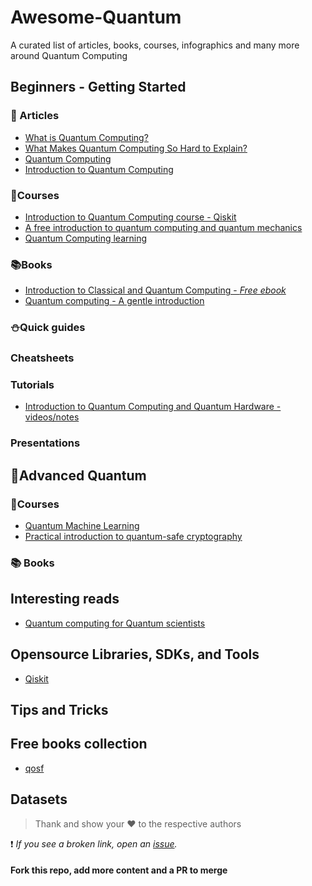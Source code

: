 # Awesome-Quantum

A curated list of articles, books, courses, infographics and many more around Quantum Computing


## Beginners - Getting Started

### :pencil: Articles
- [What is Quantum Computing?](https://www.ibm.com/quantum-computing/what-is-quantum-computing/)
- [What Makes Quantum Computing So Hard to Explain?](https://www.quantamagazine.org/why-is-quantum-computing-so-hard-to-explain-20210608/)
- [Quantum Computing](https://www.explainthatstuff.com/quantum-computing.html)
- [Introduction to Quantum Computing](https://www.quantum-inspire.com/kbase/introduction-to-quantum-computing)

### :page_facing_up:Courses
- [Introduction to Quantum Computing course - Qiskit](https://learn.qiskit.org/course/introduction/why-quantum-computing)
- [A free introduction to quantum computing and quantum mechanics](https://quantum.country)
- [Quantum Computing learning](https://learning.quantum.ibm.com/catalog/courses)

### :books:Books
- [Introduction to Classical and Quantum Computing - _Free ebook_](http://www.thomaswong.net)
- [Quantum computing - A gentle introduction](http://mmrc.amss.cas.cn/tlb/201702/W020170224608149125645.pdf)

### :snowman:Quick guides

### Cheatsheets

### Tutorials
- [Introduction to Quantum Computing and Quantum Hardware - videos/notes](https://qiskit.org/learn/intro-qc-qh/)

### Presentations 

## :robot:Advanced Quantum
### :page_facing_up:Courses
- [Quantum Machine Learning](https://pennylane.ai/qml/whatisqml/)
- [Practical introduction to quantum-safe cryptography](https://learning.quantum.ibm.com/course/practical-introduction-to-quantum-safe-cryptography)

### :books: Books

## Interesting reads

- [Quantum computing for Quantum scientists](https://www.cambridge.org/core/books/quantum-computing-for-computer-scientists/8AEA723BEE5CC9F5C03FDD4BA850C711)

## Opensource Libraries, SDKs, and Tools
- [Qiskit](https://qiskit.org)


## Tips and Tricks

## Free books collection
- [qosf](https://qosf.org/learn_quantum/#books)

## Datasets




> Thank and show your :hearts: to the respective authors

:exclamation: *If you see a broken link, open an [issue](https://github.com/VidyasagarMSC/Awesome-Quantum/issues/new).*

#### Fork this repo, add more content and a PR to merge
